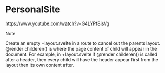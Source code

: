 # PersonalSite

https://www.youtube.com/watch?v=G4LYPf8isVg

> [!Note]
> Create an empty +layout.svelte in a route to cancel out the parents layout.
> @render childeren() is where the page content of child will appear in the document.
> For example, in +layout.svelte if @render childeren() is called after a header, then every child will have the header appear first from the layout then its own content after.
